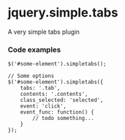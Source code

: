 # jquery.simple.tabs
A very simple tabs plugin


### Code examples
```
$('#some-element').simpletabs();

// Some options
$('#some-element').simpletabs({
	tabs: '.tab',
    contents: '.contents',
    class_selected: 'selected',
    event: 'click',
    event_func: function() {
	    // todo something...
	}
});
```